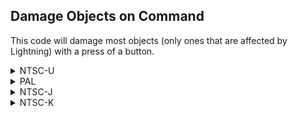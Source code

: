 ## Damage Objects on Command

This code will damage most objects (only ones that are affected by Lightning) with a press of a button.

<details>
<summary>NTSC-U</summary>

XXXX: Controller Address (1462 for NTSC-U Wiimote for example)
YYYY: Button value (1000 for Wiimote Minus [-] for example)

Button values: https://mariokartwii.com/archive/index.php?thread-44.html

```powerpc
C2816E1C 00000008
3C80808A 3D808034
A18CXXXX 718CYYYY
41820028 9421FF80
BC610008 38800006
3D808081 618C7780
7D8903A6 4E800421
B8610008 38210080
60000000 00000000
```
</details>

<details>
<summary>PAL</summary>

XXXX: Controller Address (1462 for NTSC-U Wiimote for example)
Q: 5 for GameCube controller, 4 for all other controllers
YYYY: Button value (1000 for Wiimote Minus [-] for example)

Button values: https://mariokartwii.com/archive/index.php?thread-44.html

```powerpc
C282A930 00000008
3C80808B 3D80803Q
A18CXXXX 718CYYYY
41820028 9421FF80
BC610008 38800006
3D808081 618C7780
7D8903A6 4E800421
B8610008 38210080
60000000 00000000
```
</details>

<details>
<summary>NTSC-J</summary>

XXXX: Controller Address (1462 for NTSC-U Wiimote for example)
YYYY: Button value (1000 for Wiimote Minus [-] for example)

Button values: https://mariokartwii.com/archive/index.php?thread-44.html

```powerpc
C2829F9C 00000008
3C80808B 3D808034
A18C14C2 718C1000
41820028 9421FF80
BC610008 38800006
3D808081 618C7780
7D8903A6 4E800421
B8610008 38210080
60000000 00000000
```
</details>

<details>
<summary>NTSC-K</summary>

XXXX: Controller Address (1462 for NTSC-U Wiimote for example)
YYYY: Button value (1000 for Wiimote Minus [-] for example)

Button values: https://mariokartwii.com/archive/index.php?thread-44.html

```powerpc
C2818CF0 00000008
3C80808A 3D808035
A18CXXXX 718CYYYY
41820028 9421FF80
BC610008 38800006
3D808081 618C7780
7D8903A6 4E800421
B8610008 38210080
60000000 00000000
```
</details>